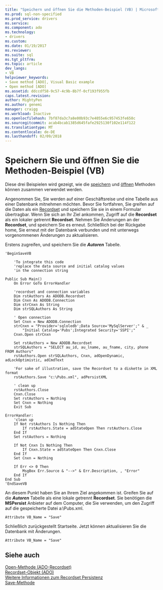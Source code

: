 ```yaml
---
title: "Speichern und öffnen Sie die Methoden-Beispiel (VB) | Microsoft Docs"
ms.prod: sql-non-specified
ms.prod_service: drivers
ms.service: 
ms.component: ado
ms.technology:
- drivers
ms.custom: 
ms.date: 01/19/2017
ms.reviewer: 
ms.suite: sql
ms.tgt_pltfrm: 
ms.topic: article
dev_langs:
- VB
helpviewer_keywords:
- Save method [ADO], Visual Basic example
- Open method [ADO]
ms.assetid: ddccdf58-9c57-4c9b-8b7f-0cf193f955fb
caps.latest.revision: 
author: MightyPen
ms.author: genemi
manager: craigg
ms.workload: Inactive
ms.openlocfilehash: 7bf87da3c7a8e00b93c7e4055e6c957453fe658c
ms.sourcegitcommit: acab4bcab1385d645fafe2925130f102e114f122
ms.translationtype: MT
ms.contentlocale: de-DE
ms.lasthandoff: 02/09/2018
---
```

# <a name="save-and-open-methods-example-vb"></a>Speichern Sie und öffnen Sie die Methoden-Beispiel (VB)
Diese drei Beispielen wird gezeigt, wie die [speichern](../../../ado/reference/ado-api/save-method.md) und [öffnen](../../../ado/reference/ado-api/open-method-ado-recordset.md) Methoden können zusammen verwendet werden.  
  
 Angenommen Sie, Sie werden auf einer Geschäftsreise und eine Tabelle aus einer Datenbank mitnehmen möchten. Bevor Sie fortfahren, Sie greifen auf die Daten als ein [Recordset](../../../ado/reference/ado-api/recordset-object-ado.md) und speichern Sie sie in einem Formular übertragbar. Wenn Sie sich an Ihr Ziel ankommen, Zugriff auf die **Recordset** als ein lokaler getrennt **Recordset**. Nehmen Sie Änderungen an der **Recordset**, und speichern Sie es erneut. Schließlich bei der Rückgabe home, Sie erneut mit der Datenbank verbunden und mit unterwegs vorgenommenen Änderungen zu aktualisieren.  
  
 Erstens zugreifen, und speichern Sie die ***Autoren*** Tabelle.  
  
```  
'BeginSaveVB  
  
    'To integrate this code  
    'replace the data source and initial catalog values  
    'in the connection string  
  
Public Sub Main()  
    On Error GoTo ErrorHandler  
  
    'recordset and connection variables  
    Dim rstAuthors As ADODB.Recordset  
    Dim Cnxn As ADODB.Connection  
    Dim strCnxn As String  
    Dim strSQLAuthors As String  
  
    ' Open connection  
    Set Cnxn = New ADODB.Connection  
    strCnxn = "Provider='sqloledb';Data Source='MySqlServer';" & _  
        "Initial Catalog='Pubs';Integrated Security='SSPI';"  
    Cnxn.Open strCnxn  
  
    Set rstAuthors = New ADODB.Recordset  
    strSQLAuthors = "SELECT au_id, au_lname, au_fname, city, phone FROM Authors"  
    rstAuthors.Open strSQLAuthors, Cnxn, adOpenDynamic, adLockOptimistic, adCmdText  
  
    'For sake of illustration, save the Recordset to a diskette in XML format  
    rstAuthors.Save "c:\Pubs.xml", adPersistXML  
  
    ' clean up  
    rstAuthors.Close  
    Cnxn.Close  
    Set rstAuthors = Nothing  
    Set Cnxn = Nothing  
    Exit Sub  
  
ErrorHandler:  
    'clean up  
    If Not rstAuthors Is Nothing Then  
        If rstAuthors.State = adStateOpen Then rstAuthors.Close  
    End If  
    Set rstAuthors = Nothing  
  
    If Not Cnxn Is Nothing Then  
        If Cnxn.State = adStateOpen Then Cnxn.Close  
    End If  
    Set Cnxn = Nothing  
  
    If Err <> 0 Then  
        MsgBox Err.Source & "-->" & Err.Description, , "Error"  
    End If  
End Sub  
'EndSaveVB  
```  
  
 An diesem Punkt haben Sie an Ihrem Ziel angekommen ist. Greifen Sie auf die ***Autoren*** Tabelle als eine lokale getrennt **Recordset**. Sie benötigen die **MSPersist** Anbieter auf dem Computer, die Sie verwenden, um den Zugriff auf die gespeicherte Datei a:\Pubs.xml.  
  
```  
Attribute VB_Name = "Save"  
```  
  
 Schließlich zurückgestellt Startseite. Jetzt können aktualisieren Sie die Datenbank mit Änderungen.  
  
```  
Attribute VB_Name = "Save"  
```  
  
## <a name="see-also"></a>Siehe auch  
 [Open-Methode (ADO-Recordset)](../../../ado/reference/ado-api/open-method-ado-recordset.md)   
 [Recordset-Objekt (ADO)](../../../ado/reference/ado-api/recordset-object-ado.md)   
 [Weitere Informationen zum Recordset Persistenz](../../../ado/guide/data/more-about-recordset-persistence.md)   
 [Save-Methode](../../../ado/reference/ado-api/save-method.md)
